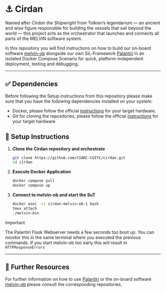 # ⚓ Cirdan
Named after *Círdan the Shipwright* from Tolkien’s legendarium — an ancient and wise figure responsible for building the vessels that sail beyond the world — this project acts as the orchestrator that launches and connects all parts of the MELVIN software system.

In this repository you will find instructions on how to build our on-board software [melvin-ob](https://github.com/CIARC-CUIYC/melvin-ob) alongside our own SiL-Framework [Palantíri](https://github.com/CIARC-CUIYC/Palantiri) in an isolated Docker Compose Scenario for quick, platform-independent deployment, testing and debugging.

---

## ✅ Dependencies
Before following the Setup instructions from this repository please make sure that you have the following dependencies installed on your system:
* Docker, please follow the official [instructions](https://docs.docker.com/engine/install/) for your target hardware.
* Git for cloning the repositories, please follow the official [instructions](https://git-scm.com/downloads) for your target hardware

## 🔨 Setup Instructions
1. **Clone the Cirdan repository and orchestrate**
   ```bash
   git clone https://github.com/CIARC-CUIYC/cirdan.git
   cd cirdan
   ```
2. **Execute Docker Application**
    ```bash
    docker compose pull
    docker compose up
    ```
5. **Connect to melvin-ob and start the SuT**
    ```bash
   docker exec -it cirdan-melvin-ob-1 bash
   tmux attach
   ./melvin-bin
   ```
> [!IMPORTANT]  
> The Palantiri Flask Webserver needs a few seconds too boot up. You can monitor this in the same terminal where you executed the 
> previous commands. If you start melvin-ob too early this will result in `HTTPResponseErrors`

---

## 📖 Further Resources
For further information on how to use [Palantíri](https://github.com/CIARC-CUIYC/Palantiri) or the on-board software [melvin-ob](https://github.com/CIARC-CUIYC/melvin-ob) please consult the corresponding repositories.
